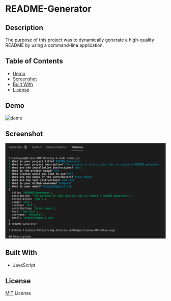 # README-Generator

## Description

The purpose of this project was to dynamically generate a high-quality README by using a command-line application. 

## Table of Contents
- [Demo](#Demo)
- [Screenshot](#Screenshot)
- [Built With](#Built%20With)
- [License](#License)

## Demo

![demo](./Develop/assets/demo.gif)

## Screenshot

![screenshot](./Develop/assets/terminal_image.png)

## Built With

* JavaScript

## License
[MIT](https://choosealicense.com/licenses/mit/#) License